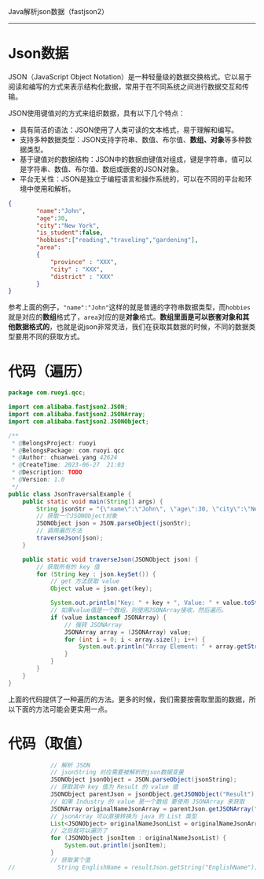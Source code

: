 Java解析json数据（fastjson2）

--------

# Json数据

JSON（JavaScript Object Notation）是一种轻量级的数据交换格式。它以易于阅读和编写的方式来表示结构化数据，常用于在不同系统之间进行数据交互和传输。

JSON使用键值对的方式来组织数据，具有以下几个特点：

- 具有简洁的语法：JSON使用了人类可读的文本格式，易于理解和编写。
- 支持多种数据类型：JSON支持字符串、数值、布尔值、**数组、对象**等多种数据类型。
- 基于键值对的数据结构：JSON中的数据由键值对组成，键是字符串，值可以是字符串、数值、布尔值、数组或嵌套的JSON对象。
- 平台无关性：JSON是独立于编程语言和操作系统的，可以在不同的平台和环境中使用和解析。

```json
{
        "name":"John",
        "age":30,
        "city":"New York",
        "is_student":false,
        "hobbies":["reading","traveling","gardening"],
        "area":
        {
            "province" : "XXX",
            "city" : "XXX",
            "district" : "XXX"
        }
}
```

参考上面的例子，`"name":"John"`这样的就是普通的字符串数据类型，而`hobbies`就是对应的**数组**格式了，`area`对应的是**对象**格式。**数组里面是可以嵌套对象和其他数据格式的**，也就是说json非常灵活，我们在获取其数据的时候，不同的数据类型要用不同的获取方式。

# 代码（遍历）

```java
package com.ruoyi.qcc;

import com.alibaba.fastjson2.JSON;
import com.alibaba.fastjson2.JSONArray;
import com.alibaba.fastjson2.JSONObject;

/**
 * @BelongsProject: ruoyi
 * @BelongsPackage: com.ruoyi.qcc
 * @Author: chuanwei.yang 42624
 * @CreateTime: 2023-06-27  21:03
 * @Description: TODO
 * @Version: 1.0
 */
public class JsonTraversalExample {
    public static void main(String[] args) {
        String jsonStr = "{\"name\":\"John\", \"age\":30, \"city\":\"New York\", \"pets\":[\"dog\",\"cat\"]}";
        // 获取一个JSONObject对象
        JSONObject json = JSON.parseObject(jsonStr);
        // 调用遍历方法
        traverseJson(json);
    }

    public static void traverseJson(JSONObject json) {
        // 获取所有的 key 值
        for (String key : json.keySet()) {
            // get 方法获取 value
            Object value = json.get(key);

            System.out.println("Key: " + key + ", Value: " + value.toString());
            // 如果value值是一个数组，则使用JSONArray接收，然后遍历。
            if (value instanceof JSONArray) {
                // 强转 JSONArray
                JSONArray array = (JSONArray) value;
                for (int i = 0; i < array.size(); i++) {
                    System.out.println("Array Element: " + array.getString(i));
                }
            }
        }
    }
}
```

上面的代码提供了一种遍历的方法。更多的时候，我们需要按需取里面的数据，所以下面的方法可能会更实用一点。

# 代码（取值）

```java
			// 解析 JSON
			// jsonString 对应需要被解析的json数据变量
            JSONObject jsonObject = JSON.parseObject(jsonString);
			// 获取其中 key 值为 Result 的 value 值
            JSONObject parentJson = jsonObject.getJSONObject("Result");
			// 如果 Industry 的 value 是一个数组 要使用 JSONArray 来获取
            JSONArray originalNameJsonArray = parentJson.getJSONArray("Industry");
			// jsonArray 可以直接转换为 java 的 List 类型
            List<JSONObject> originalNameJsonList = originalNameJsonArray.toList(JSONObject.class);
			// 之后就可以遍历了
            for (JSONObject jsonItem : originalNameJsonList) {
                System.out.println(jsonItem);
            }
			// 获取某个值
//            String EnglishName = resultJson.getString("EnglishName");
```

